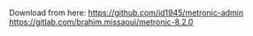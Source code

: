 Download from here:
https://github.com/id1945/metronic-admin
https://gitlab.com/brahim.missaoui/metronic-8.2.0

